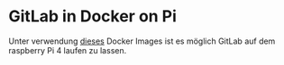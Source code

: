 # GitLab in Docker on Pi

Unter verwendung [dieses](https://hub.docker.com/r/ravermeister/gitlab/) Docker Images ist es möglich GitLab auf dem raspberry Pi 4 laufen zu lassen.
